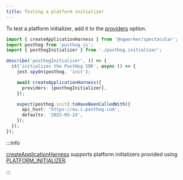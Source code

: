 ```yaml
---
title: Testing a platform initializer
---
```


To test a platform initializer, add it to the [providers](../../api/type-aliases/CreateApplicationHarnessOptions) option.

```typescript {10}
import { createApplicationHarness } from '@ngworker/spectacular';
import posthog from 'posthog-js';
import { posthogInitializer } from './posthog.initializer';

describe('posthogInitializer', () => {
  it('initializes the PostHog SDK', async () => {
    jest.spyOn(posthog, 'init');

    await createApplicationHarness({
      providers: [posthogInitializer],
    });

    expect(posthog.init).toHaveBeenCalledWith({
      api_host: 'https://eu.i.posthog.com',
      defaults: '2025-05-24',
    });
  });
});
```

:::info

[createApplicationHarness](../../api/functions/createApplicationHarness) supports platform initializers provided using [PLATFORM_INITIALIZER](https://angular.io/api/core/PLATFORM_INITIALIZER).

:::
